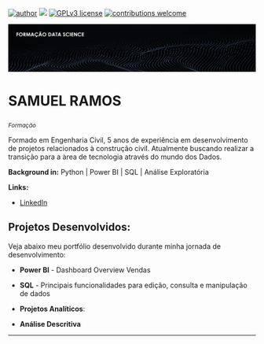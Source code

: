 [![author](https://img.shields.io/badge/author-samuelhsramos-red.svg)](https://www.linkedin.com/in/samuelhsramos) [![](https://img.shields.io/badge/python-3.7+-blue.svg)](https://www.python.org/downloads/release/python-365/) [![GPLv3 license](https://img.shields.io/badge/License-GPLv3-blue.svg)](http://perso.crans.org/besson/LICENSE.html) [![contributions welcome](https://img.shields.io/badge/contributions-welcome-brightgreen.svg?style=flat)](https://github.com/samuelhsramos/Data_Science_Projects/issues)

<p align="center">
  <img src="samuel_banner.png" >
</p>

# SAMUEL RAMOS
<sub>*Formação* </sub>

Formado em Engenharia Civil, 5 anos de experiência em desenvolvimento de projetos relacionados à construção civil. Atualmente buscando realizar a transição para a àrea de tecnologia através do mundo dos Dados.

**Background in:** Python |  Power BI | SQL | Análise Exploratória

**Links:**
* [LinkedIn](https://www.linkedin.com/in/samuelhsramos)

## Projetos Desenvolvidos:
Veja abaixo meu portfólio desenvolvido durante minha jornada de desenvolvimento:

* **Power BI** - Dashboard Overview Vendas 

* **SQL** - Principais funcionalidades para edição, consulta e manipulação de dados

* **Projetos Analíticos**:
* **Análise Descritiva**
---
